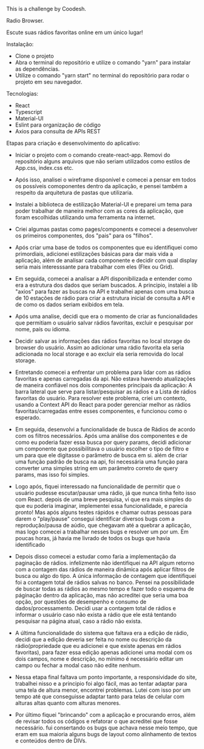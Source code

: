 This is a challenge by Coodesh.

Radio Browser.

Escute suas rádios favoritas online em um único lugar!

Instalação:

- Clone o projeto
- Abra o terminal do repositório e utilize o comando "yarn" para instalar as dependências.
- Utilize o comando "yarn start" no terminal do repositório para rodar o projeto em seu navegador.

Tecnologias:

- React
- Typescript
- Material-UI
- Eslint para organização de código
- Axios para consulta de APIs REST

Etapas para criação e desenvolvimento do aplicativo:

- Iniciar o projeto com o comando create-react-app. Removi do repositório alguns arquivos que não seriam utilizados como estilos de App.css, index.css etc.

- Após isso, analisei o wireframe disponível e comecei a pensar em todos os possíveis comoponentes dentro da aplicação, e pensei também a respeito da arquitetura de pastas que utilizaria.

- Instalei a biblioteca de estilização Material-UI e preparei um tema para poder trabalhar de maneira melhor com as cores da aplicação, que foram escolhidas utilizando uma ferramenta na internet.

- Criei algumas pastas como pages/components e comecei a desenvolver os primeiros componentes, dos "pais" para os "filhos".

- Após criar uma base de todos os componentes que eu identifiquei como primordiais, adicionei estilizações básicas para dar mais vida a aplicação, além de analisar cada componente e decidir com qual display seria mais interesssante para trabalhar com eles (Flex ou Grid).

- Em seguida, comecei a analisar a API disponibilizada e entender como era a estrutura dos dados que seriam buscados. A principio, instalei a lib "axios" para fazer as buscas na API e trabalhei apenas com uma busca de 10 estações de rádio para criar a estrutura inicial de consulta a API e de como os dados seriam exibidos em tela.

- Após uma analise, decidi que era o momento de criar as funcionalidades que permitiam o usuário salvar rádios favoritas, excluir e pesquisar por nome, país ou idioma.

- Decidir salvar as informações das rádios favoritas no local storage do browser do usuário. Assim ao adicionar uma rádio favorita ela seria adicionada no local storage e ao excluir ela seria removida do local storage.

- Entretando comecei a enfrentar um problema para lidar com as rádios favoritas e apenas carregadas da api. Não estava havendo atualizações de maneira confiável nos dois componentes principais da aplicação: A barra lateral que serve para listar/pesquisar as rádios e a Lista de rádios favoritas do usuário. Para resolver este problema, criei um contexto, usando a Context API do React para poder gerenciar melhor as rádios favoritas/carregadas entre esses componentes, e funcionou como o esperado.

- Em seguida, desenvolvi a funcionalidade de busca de Rádios de acordo com os filtros necessários. Após uma análise dos componentes e de como eu poderia fazer essa busca por query params, decidi adicionar um componente que possibilitava o usuário escolher o tipo de filtro e um para que ele digitasse o parâmetro de busca em si. além de criar uma função padrão de busca na api, foi necessária uma função para converter uma simples string em um parâmetro correto de query params, mas isso foi simples.

- Logo após, fiquei interessado na funcionalidade de permitir que o usuário pudesse escutar/pausar uma rádio, já que nunca tinha feito isso com React. depois de uma breve pesquisa, vi que era mais simples do que eu poderia imaginar, implementei essa funcionalidade, e parecia pronto! Mas após alguns testes rápidos e chamar outras pessoas para darem o "play/pause" consegui identificar diversos bugs com a reprodução/pausa de aúdio, que chegavam até a quebrar a aplicação, mas logo comecei a trabalhar nesses bugs e resolver um por um. Em poucas horas, já havia me livrado de todos os bugs que havia identificado

- Depois disso comecei a estudar como faria a implementação da paginação de rádios. infelizmente não identifiquei na API algum retorno com a contagem das rádios de maneira dinâmica após aplicar filtros de busca ou algo do tipo. A única informação de contagem que identifiquei foi a contagem total de rádios salvas no banco. Pensei na possibilidade de buscar todas as rádios ao mesmo tempo e fazer todo o esquema de páginação dentro da aplicação, mas não acreditei que seria uma boa opção, por questões de desempenho e consumo de dados/processamento. Decidi usar a contagem total de rádios e informar o usuário caso não exista a rádio que ele está tentando pesquisar na página atual, caso a rádio não exista.

- A última funcionalidade do sistema que faltava era a edição de rádio, decidi que a edição deveria ser feita no nome ou descrição da rádio(propriedade que eu adicionei e que existe apenas em rádios favoritas), para fazer essa edição apenas adicionei uma modal com os dois campos, nome e descrição, no mínimo é necessário editar um campo ou fechar a modal caso não edite nenhum.

- Nessa etapa final faltava um ponto importante, a responsividade do site, trabalhei nisso e a principio foi algo fácil, mas ao tentar adaptar para uma tela de altura menor, encontrei problemas. Lutei com isso por um tempo até que conseguisse adaptar tanto para telas de celular com alturas altas quanto com alturas menores.

- Por último fiquei "brincando" com a aplicação e procurando erros, além de revisar todos os códigos e refatorar o que acreditei que fosse necessário. fui consertando os bugs que achava nesse meio tempo, que eram em sua maioria alguns bugs de layout como alinhamento de textos e conteúdos dentro de DIVs.
